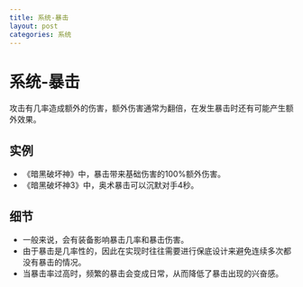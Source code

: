 ```yaml
---
title: 系统-暴击
layout: post
categories: 系统
---
```


# 系统-暴击
攻击有几率造成额外的伤害，额外伤害通常为翻倍，在发生暴击时还有可能产生额外效果。

## 实例
- 《暗黑破坏神》中，暴击带来基础伤害的100%额外伤害。
- 《暗黑破坏神3》中，奥术暴击可以沉默对手4秒。

## 细节
- 一般来说，会有装备影响暴击几率和暴击伤害。
- 由于暴击是几率性的，因此在实现时往往需要进行保底设计来避免连续多次都没有暴击的情况。
- 当暴击率过高时，频繁的暴击会变成日常，从而降低了暴击出现的兴奋感。